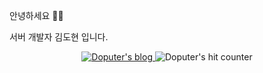 안녕하세요 👋🏻

서버 개발자 김도현 입니다.

<p align="center">

<a href="https://dohyeon.dev">

<img src="https://img.shields.io/badge/GitHub%20Blog-181717?style=flat-square&logo=GitHub&logoColor=white" alt="Doputer's blog" />

</a>

<img src="https://hits.seeyoufarm.com/api/count/incr/badge.svg?url=https%3A%2F%2Fgithub.com%2Fdoputer&count_bg=%2379C83D&title_bg=%23555555&icon=ghostery.svg&icon_color=%23FFFFFF&title=hits&edge_flat=false" alt="Doputer's hit counter" />

</p>
